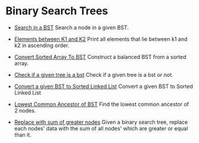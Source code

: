 # Binary Search Trees

* [Search in a BST](./BST0001_Search_Node.java)
Search a node in a given BST.

* [Elements between K1 and K2](./BST0002_Elements_Between_K1_K2.java)
Print all elements that lie between k1 and k2 in ascending order.

* [Convert Sorted Array To BST](./BST0003_Convert_Sorted_Array_To_BST.java)
Construct a balanced BST from a sorted array.

* [Check if a given tree is a bst](./BST0004_Check_Is_BST.java)
Check if a given tree is a bst or not.

* [Convert a given BST to Sorted Linked List](./BST0005_BST_To_Sorted_LL.java)
Convert a given BST to Sorted Linked List

* [Lowest Common Ancestor of BST](./BST0006_Lowest_Common_Ancestor.java)
Find the lowest common ancestor of 2 nodes.

* [Replace with sum of greater nodes](./BST0007_Replace_With_Sum.java)
Given a binary search tree, replace each nodes' data with the sum of all nodes' which are greater or equal than it.
